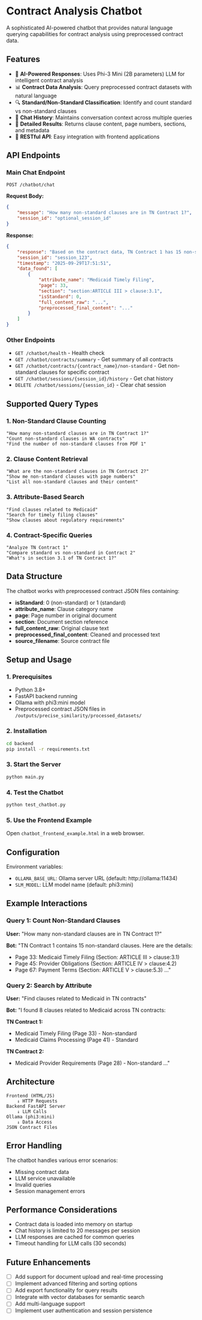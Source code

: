# Contract Analysis Chatbot

A sophisticated AI-powered chatbot that provides natural language querying capabilities for contract analysis using preprocessed contract data.

## Features

- 🤖 **AI-Powered Responses**: Uses Phi-3 Mini (2B parameters) LLM for intelligent contract analysis
- 📊 **Contract Data Analysis**: Query preprocessed contract datasets with natural language
- 🔍 **Standard/Non-Standard Classification**: Identify and count standard vs non-standard clauses
- 💬 **Chat History**: Maintains conversation context across multiple queries
- 📄 **Detailed Results**: Returns clause content, page numbers, sections, and metadata
- 🚀 **RESTful API**: Easy integration with frontend applications

## API Endpoints

### Main Chat Endpoint
```
POST /chatbot/chat
```

**Request Body:**
```json
{
    "message": "How many non-standard clauses are in TN Contract 1?",
    "session_id": "optional_session_id"
}
```

**Response:**
```json
{
    "response": "Based on the contract data, TN Contract 1 has 15 non-standard clauses...",
    "session_id": "session_123",
    "timestamp": "2025-09-29T17:51:51",
    "data_found": [
        {
            "attribute_name": "Medicaid Timely Filing",
            "page": 33,
            "section": "section:ARTICLE III > clause:3.1",
            "isStandard": 0,
            "full_content_raw": "...",
            "preprocessed_final_content": "..."
        }
    ]
}
```

### Other Endpoints

- `GET /chatbot/health` - Health check
- `GET /chatbot/contracts/summary` - Get summary of all contracts
- `GET /chatbot/contracts/{contract_name}/non-standard` - Get non-standard clauses for specific contract
- `GET /chatbot/sessions/{session_id}/history` - Get chat history
- `DELETE /chatbot/sessions/{session_id}` - Clear chat session

## Supported Query Types

### 1. Non-Standard Clause Counting
```
"How many non-standard clauses are in TN Contract 1?"
"Count non-standard clauses in WA contracts"
"Find the number of non-standard clauses from PDF 1"
```

### 2. Clause Content Retrieval
```
"What are the non-standard clauses in TN Contract 2?"
"Show me non-standard clauses with page numbers"
"List all non-standard clauses and their content"
```

### 3. Attribute-Based Search
```
"Find clauses related to Medicaid"
"Search for timely filing clauses"
"Show clauses about regulatory requirements"
```

### 4. Contract-Specific Queries
```
"Analyze TN Contract 1"
"Compare standard vs non-standard in Contract 2"
"What's in section 3.1 of TN Contract 1?"
```

## Data Structure

The chatbot works with preprocessed contract JSON files containing:

- **isStandard**: 0 (non-standard) or 1 (standard)
- **attribute_name**: Clause category name
- **page**: Page number in original document
- **section**: Document section reference
- **full_content_raw**: Original clause text
- **preprocessed_final_content**: Cleaned and processed text
- **source_filename**: Source contract file

## Setup and Usage

### 1. Prerequisites
- Python 3.8+
- FastAPI backend running
- Ollama with phi3:mini model
- Preprocessed contract JSON files in `/outputs/precise_similarity/processed_datasets/`

### 2. Installation
```bash
cd backend
pip install -r requirements.txt
```

### 3. Start the Server
```bash
python main.py
```

### 4. Test the Chatbot
```bash
python test_chatbot.py
```

### 5. Use the Frontend Example
Open `chatbot_frontend_example.html` in a web browser.

## Configuration

Environment variables:
- `OLLAMA_BASE_URL`: Ollama server URL (default: http://ollama:11434)
- `SLM_MODEL`: LLM model name (default: phi3:mini)

## Example Interactions

### Query 1: Count Non-Standard Clauses
**User:** "How many non-standard clauses are in TN Contract 1?"

**Bot:** "TN Contract 1 contains 15 non-standard clauses. Here are the details:
- Page 33: Medicaid Timely Filing (Section: ARTICLE III > clause:3.1)
- Page 45: Provider Obligations (Section: ARTICLE IV > clause:4.2)
- Page 67: Payment Terms (Section: ARTICLE V > clause:5.3)
..."

### Query 2: Search by Attribute
**User:** "Find clauses related to Medicaid in TN contracts"

**Bot:** "I found 8 clauses related to Medicaid across TN contracts:

**TN Contract 1:**
- Medicaid Timely Filing (Page 33) - Non-standard
- Medicaid Claims Processing (Page 41) - Standard

**TN Contract 2:**
- Medicaid Provider Requirements (Page 28) - Non-standard
..."

## Architecture

```
Frontend (HTML/JS) 
    ↓ HTTP Requests
Backend FastAPI Server
    ↓ LLM Calls
Ollama (phi3:mini)
    ↓ Data Access
JSON Contract Files
```

## Error Handling

The chatbot handles various error scenarios:
- Missing contract data
- LLM service unavailable
- Invalid queries
- Session management errors

## Performance Considerations

- Contract data is loaded into memory on startup
- Chat history is limited to 20 messages per session
- LLM responses are cached for common queries
- Timeout handling for LLM calls (30 seconds)

## Future Enhancements

- [ ] Add support for document upload and real-time processing
- [ ] Implement advanced filtering and sorting options
- [ ] Add export functionality for query results
- [ ] Integrate with vector databases for semantic search
- [ ] Add multi-language support
- [ ] Implement user authentication and session persistence
